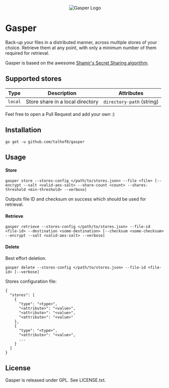 <p align="center">
  <img src="https://github.com/talhof8/assets/blob/master/logo.png?raw=true" alt="Gasper Logo"/>
</p>

# Gasper

Back-up your files in a distributed manner, across multiple stores of your choice. 
Retrieve them at any point, with only a minimum number of them required for retrieval.

Gasper is based on the awesome [Shamir's Secret Sharing algorithm](https://en.wikipedia.org/wiki/Shamir%27s_Secret_Sharing). 

## Supported stores

| Type              | Description           | Attributes                |
| ----------------- |-----------------------| --------------------------|
| `local`      | Store share in a local directory | `directory-path` (string) |

Feel free to open a Pull Request and add your own :)

## Installation
```
go get -u github.com/talhof8/gasper
```

## Usage
#### Store
```
gasper store --stores-config </path/to/stores.json> --file <file> [--encrypt --salt <valid-aes-salt> --share-count <count> --shares-threshold <min-threshold> --verbose]
```
Outputs file ID and checksum on success which should be used for retrieval.

#### Retrieve
```
gasper retrieve --stores-config </path/to/stores.json> --file-id <file-id> --destination <some-destination> [--checksum <some-checksum> --encrypt --salt <valid-aes-salt> --verbose]
```

#### Delete
Best effort deletion.
```
gasper delete --stores-config </path/to/stores.json> --file-id <file-id> [--verbose]
```

Stores configuration file:
```
{
  "stores": [
    {
      "type": "<type>",
      "<attribute>": "<value>",
      "<attribute>": "<value>",
      "<attribute>": "<value>"
    },
    {
      "type": "<type>",
      "<attribute>": "<value>",
      ...
    }
  ]
}
```

## License
Gasper is released under GPL. See LICENSE.txt.